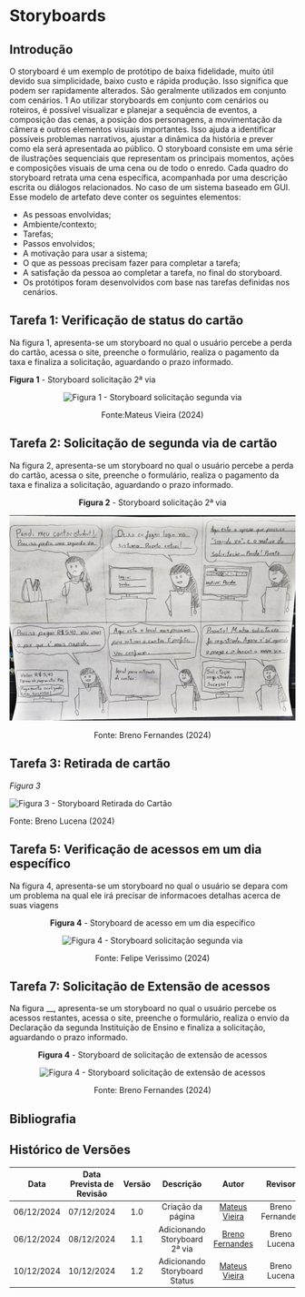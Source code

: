 # Storyboards

## Introdução

O storyboard é um exemplo de protótipo de baixa fidelidade, muito útil devido sua simplicidade, baixo custo e rápida produção. Isso significa que podem ser rapidamente alterados. São geralmente utilizados em conjunto com cenários. 1 Ao utilizar storyboards em conjunto com cenários ou roteiros, é possível visualizar e planejar a sequência de eventos, a composição das cenas, a posição dos personagens, a movimentação da câmera e outros elementos visuais importantes. Isso ajuda a identificar possíveis problemas narrativos, ajustar a dinâmica da história e prever como ela será apresentada ao público. O storyboard consiste em uma série de ilustrações sequenciais que representam os principais momentos, ações e composições visuais de uma cena ou de todo o enredo. Cada quadro do storyboard retrata uma cena específica, acompanhada por uma descrição escrita ou diálogos relacionados. No caso de um sistema baseado em GUI. Esse modelo de artefato deve conter os seguintes elementos:

- As pessoas envolvidas;
- Ambiente/contexto;
- Tarefas;
- Passos envolvidos;
- A motivação para usar a sistema;
- O que as pessoas precisam fazer para completar a tarefa;
- A satisfação da pessoa ao completar a tarefa, no final do storyboard.
- Os protótipos foram desenvolvidos com base nas tarefas definidas nos cenários.

## Tarefa 1: Verificação de status do cartão

Na figura 1, apresenta-se um storyboard no qual o usuário percebe a perda do cartão, acessa o site, preenche o formulário, realiza o pagamento da taxa e finaliza a solicitação, aguardando o prazo informado.

**Figura 1** - Storyboard solicitação 2ª via

<center>

![Figura 1 - Storyboard solicitação segunda via](../../../assets/Storyboard1.png)<figcaption>Fonte:Mateus Vieira (2024)

</center>

## Tarefa 2: Solicitação de segunda via de cartão

Na figura 2, apresenta-se um storyboard no qual o usuário percebe a perda do cartão, acessa o site, preenche o formulário, realiza o pagamento da taxa e finaliza a solicitação, aguardando o prazo informado.

<center>

**Figura 2** - Storyboard solicitação 2ª via

![Figura 2 - Storyboard solicitação segunda via](../../../assets/SegundaViaStoryboard.jpg)<figcaption>Fonte: Breno Fernandes (2024)

</center>

## Tarefa 3: Retirada de cartão

_Figura 3_

![Figura 3 - Storyboard Retirada do Cartão](../../../assets/storyboardlucena.png)<figcaption>Fonte: Breno Lucena (2024)

## Tarefa 5: Verificação de acessos em um dia específico

Na figura 4, apresenta-se um storyboard no qual o usuário se depara com um problema na qual ele irá precisar de informacoes detalhas acerca de suas viagens

<center>

**Figura 4** - Storyboard de acesso em um dia específico

![Figura 4 - Storyboard solicitação segunda via](../../../assets/svv.jpeg)<figcaption>Fonte: Felipe Verissimo (2024)

</center>

## Tarefa 7: Solicitação de Extensão de acessos

Na figura __, apresenta-se um storyboard no qual o usuário percebe os acessos restantes, acessa o site, preenche o formulário, realiza o envio da Declaração da segunda Instituição de Ensino e finaliza a solicitação, aguardando o prazo informado.

<center>

**Figura 4** - Storyboard de solicitação de extensão de acessos

![Figura 4 - Storyboard solicitação de extensão de acessos](../../../assets/storyboardExtensãoAcessos.png)<figcaption>Fonte: Breno Fernandes (2024)

</center>

<!-- ## Referências Bibliográficas
Usar apenas se houver alguma referência bibliográfica
<a id="REF1" href="#anchor_1">1. </a>Barbosa, S. D. J.; Silva, B. S. da; Silveira, M. S.; Gasparini, I.; Darin, T.; Barbosa, G. D. J. (2021) Interação Humano-Computador e Experiência do usuário. Autopublicação. -->

## Bibliografia

<!-- livro utilizado pelo professor na disciplina. -->
<!-- > BARBOSA, S. D. J.; SILVA, B. S. Interação Humano-Computador. Rio de Janeiro: Elsevier, 2011. -->

## Histórico de Versões

|    Data    | Data Prevista de Revisão | Versão |           Descrição           |                      Autor                      |     Revisor     |
| :--------: | :----------------------: | :----: | :---------------------------: | :---------------------------------------------: | :-------------: |
| 06/12/2024 |        07/12/2024        |  1.0   |       Criação da página       |   [Mateus Vieira](https://github.com/matix0)    | Breno Fernandes |
| 06/12/2024 |        08/12/2024        |  1.1   | Adicionando Storyboard 2ª via | [Breno Fernandes](https://github.com/brenofrds) |  Breno Lucena   |
| 10/12/2024 |        10/12/2024        |  1.2   | Adicionando Storyboard Status |   [Mateus Vieira](https://github.com/matix0)    |  Breno Lucena   |
